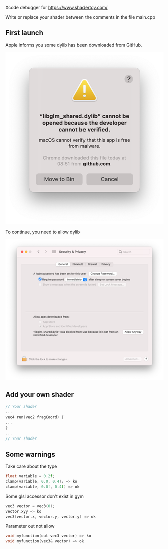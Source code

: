 Xcode debugger for https://www.shadertoy.com/

Write or replace your shader between the comments in the file main.cpp

## First launch

Apple informs you some dylib has been downloaded from GitHub.

![](https://github.com/perarnaudalain/shadertoydebugtool/blob/master/image/image1.png?raw=true)

To continue, you need to allow dylib

![](https://github.com/perarnaudalain/shadertoydebugtool/blob/master/image/image2.png?raw=true)

## Add your own shader


```cpp
// Your shader
...
vec4 run(vec2 fragCoord) {
...
}
...
// Your shader
```

## Some warnings
Take care about the type 

```cpp
float variable = 0.2f;
clamp(variable, 0.0, 0.4); => ko
clamp(variable, 0.0f, 0.4f) => ok
```

Some glsl accessor don't exist in gym

```cpp
vec3 vector = vec3(0);
vector.xyy => ko
vec3(vector.x, vector.y, vector.y) => ok
```

Parameter out not allow
```cpp
void myfunction(out vec3 vector) => ko
void myfunction(vec3& vector) => ok
```
